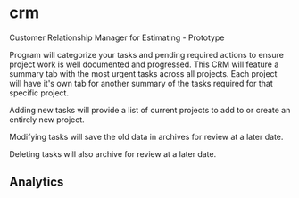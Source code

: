 # crm
Customer Relationship Manager for Estimating - Prototype

Program will categorize your tasks and pending required actions to ensure project work is well documented and progressed. This CRM will feature a summary tab with the most urgent tasks across all projects. Each project will have it's own tab for another summary of the tasks required for that specific project.

Adding new tasks will provide a list of current projects to add to or create an entirely new project.

Modifying tasks will save the old data in archives for review at a later date.

Deleting tasks will also archive for review at a later date.

## Analytics
